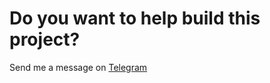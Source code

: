 # Do you want to help build this project?
Send me a message on [Telegram](https://t.me/Dutchdev)





